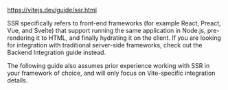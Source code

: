 https://vitejs.dev/guide/ssr.html

SSR specifically refers to front-end frameworks (for example React, Preact, Vue, and Svelte) that support running the same application in Node.js, pre-rendering it to HTML, and finally hydrating it on the client. If you are looking for integration with traditional server-side frameworks, check out the Backend Integration guide instead.

The following guide also assumes prior experience working with SSR in your framework of choice, and will only focus on Vite-specific integration details.